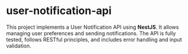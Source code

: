 # user-notification-api
This project implements a User Notification API using **NestJS**. It allows managing user preferences and sending notifications. The API is fully tested, follows RESTful principles, and includes error handling and input validation.
